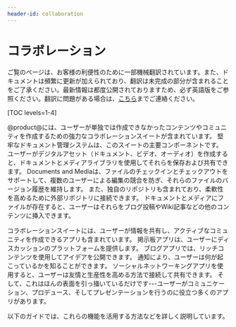 ```yaml
---
header-id: collaboration
---
```


# コラボレーション

<p class="alert alert-info"><span class="wysiwyg-color-blue120">ご覧のページは、お客様の利便性のために一部機械翻訳されています。また、ドキュメントは頻繁に更新が加えられており、翻訳は未完成の部分が含まれることをご了承ください。最新情報は都度公開されておりますため、必ず英語版をご参照ください。翻訳に問題がある場合は、<a href="mailto:support-content-jp@liferay.com">こちら</a>までご連絡ください。</span></p>

[TOC levels=1-4]

@product@には、ユーザーが単独では作成できなかったコンテンツやコミュニティを作成するための強力なコラボレーションスイートが含まれています。 堅牢なドキュメント管理システムは、このスイートの主要コンポーネントです。 ユーザーがデジタルアセット（ドキュメント、ビデオ、オーディオ）を作成すると、ドキュメントとメディアライブラリを使用してそれらを保存および共有できます。 Documents and Mediaは、ファイルのチェックインとチェックアウトをサポートして、複数のユーザーによる編集の競合を防ぎ、それらのファイルのバージョン履歴を維持します。 また、独自のリポジトリも含まれており、柔軟性を高めるために外部リポジトリに接続できます。 ドキュメントとメディアにファイルが存在すると、ユーザーはそれらをブログ投稿やWiki記事などの他のコンテンツに挿入できます。

コラボレーションスイートには、ユーザーが情報を共有し、アクティブなコミュニティを作成できるアプリも含まれています。 掲示板アプリは、ユーザーにディスカッションのプラットフォームを提供します。 ブログアプリでは、リッチコンテンツを使用してアイデアを公開できます。 通知により、ユーザーは何が起こっているかを知ることができます。 ソーシャルネットワーキングアプリを使用すると、ユーザーは友情と生産性を高める方法で接続して共有できます。 そして、これはほんの表面を引っ掻いているだけです---ユーザーがコミュニケーション、プロデュース、そしてプレゼンテーションを行うのに役立つ多くのアプリがあります。

以下のガイドでは、これらの機能を活用する方法などを詳しく説明しています。
